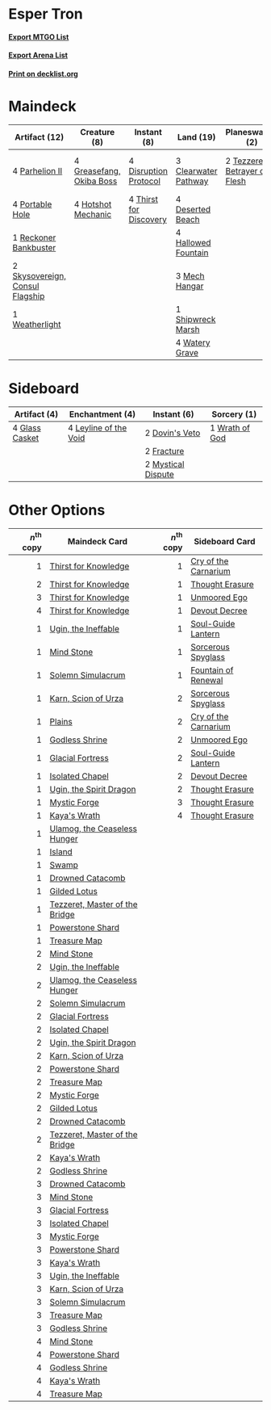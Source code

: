 # Esper Tron

#### [Export MTGO List](../collection/Esper%20Tron/Esper%20Tron.txt)
#### [Export Arena List](../collection/Esper%20Tron/Esper%20Tron_arena.txt)
#### [Print on decklist.org](http://decklist.org/?deckmain=3%09Anchor%20to%20Reality%0A4%09Chart%20a%20Course%0A3%09Clearwater%20Pathway%0A4%09Deserted%20Beach%0A4%09Disruption%20Protocol%0A4%09Greasefang,%20Okiba%20Boss%0A4%09Hallowed%20Fountain%0A4%09Hengegate%20Pathway%0A4%09Hotshot%20Mechanic%0A3%09Mech%20Hangar%0A4%09Parhelion%20II%0A4%09Portable%20Hole%0A1%09Reckoner%20Bankbuster%0A1%09Shipwreck%20Marsh%0A2%09Skysovereign,%20Consul%20Flagship%0A2%09Tezzeret,%20Betrayer%20of%20Flesh%0A4%09Thirst%20for%20Discovery%0A4%09Watery%20Grave%0A1%09Weatherlight&deckside=2%09Dovin's%20Veto%0A2%09Fracture%0A4%09Glass%20Casket%0A4%09Leyline%20of%20the%20Void%0A2%09Mystical%20Dispute%0A1%09Wrath%20of%20God)
# Maindeck

|                                              Artifact (12)                                               |                                           Creature (8)                                            |                                           Instant (8)                                           |                                           Land (19)                                           |                                            Planeswalker (2)                                            |                                         Sorcery (7)                                          |    Unknown (4)    |
|----------------------------------------------------------------------------------------------------------|---------------------------------------------------------------------------------------------------|-------------------------------------------------------------------------------------------------|-----------------------------------------------------------------------------------------------|--------------------------------------------------------------------------------------------------------|----------------------------------------------------------------------------------------------|-------------------|
|4 [Parhelion II](http://gatherer.wizards.com/Pages/Card/Details.aspx?multiverseid=460951)                 |4 [Greasefang, Okiba Boss](http://gatherer.wizards.com/Pages/Card/Details.aspx?multiverseid=548531)|4 [Disruption Protocol](http://gatherer.wizards.com/Pages/Card/Details.aspx?multiverseid=548347) |3 [Clearwater Pathway](http://gatherer.wizards.com/Pages/Card/Details.aspx?multiverseid=491913)|2 [Tezzeret, Betrayer of Flesh](http://gatherer.wizards.com/Pages/Card/Details.aspx?multiverseid=548382)|3 [Anchor to Reality](http://gatherer.wizards.com/Pages/Card/Details.aspx?multiverseid=548340)|4 Hengegate Pathway|
|4 [Portable Hole](http://gatherer.wizards.com/Pages/Card/Details.aspx?multiverseid=527320)                |4 [Hotshot Mechanic](http://gatherer.wizards.com/Pages/Card/Details.aspx?multiverseid=548309)      |4 [Thirst for Discovery](http://gatherer.wizards.com/Pages/Card/Details.aspx?multiverseid=540929)|4 [Deserted Beach](http://gatherer.wizards.com/Pages/Card/Details.aspx?multiverseid=535058)    |                                                                                                        |4 [Chart a Course](http://gatherer.wizards.com/Pages/Card/Details.aspx?multiverseid=435200)   |                   |
|1 [Reckoner Bankbuster](http://gatherer.wizards.com/Pages/Card/Details.aspx?multiverseid=548568)          |                                                                                                   |                                                                                                 |4 [Hallowed Fountain](http://gatherer.wizards.com/Pages/Card/Details.aspx?multiverseid=97071)  |                                                                                                        |                                                                                              |                   |
|2 [Skysovereign, Consul Flagship](http://gatherer.wizards.com/Pages/Card/Details.aspx?multiverseid=417807)|                                                                                                   |                                                                                                 |3 [Mech Hangar](http://gatherer.wizards.com/Pages/Card/Details.aspx?multiverseid=548583)       |                                                                                                        |                                                                                              |                   |
|1 [Weatherlight](http://gatherer.wizards.com/Pages/Card/Details.aspx?multiverseid=443125)                 |                                                                                                   |                                                                                                 |1 [Shipwreck Marsh](http://gatherer.wizards.com/Pages/Card/Details.aspx?multiverseid=535066)   |                                                                                                        |                                                                                              |                   |
|                                                                                                          |                                                                                                   |                                                                                                 |4 [Watery Grave](http://gatherer.wizards.com/Pages/Card/Details.aspx?multiverseid=405114)      |                                                                                                        |                                                                                              |                   |


# Sideboard

|                                      Artifact (4)                                       |                                        Enchantment (4)                                         |                                         Instant (6)                                         |                                       Sorcery (1)                                       |
|-----------------------------------------------------------------------------------------|------------------------------------------------------------------------------------------------|---------------------------------------------------------------------------------------------|-----------------------------------------------------------------------------------------|
|4 [Glass Casket](http://gatherer.wizards.com/Pages/Card/Details.aspx?multiverseid=472977)|4 [Leyline of the Void](http://gatherer.wizards.com/Pages/Card/Details.aspx?multiverseid=107682)|2 [Dovin's Veto](http://gatherer.wizards.com/Pages/Card/Details.aspx?multiverseid=461120)    |1 [Wrath of God](http://gatherer.wizards.com/Pages/Card/Details.aspx?multiverseid=129808)|
|                                                                                         |                                                                                                |2 [Fracture](http://gatherer.wizards.com/Pages/Card/Details.aspx?multiverseid=513680)        |                                                                                         |
|                                                                                         |                                                                                                |2 [Mystical Dispute](http://gatherer.wizards.com/Pages/Card/Details.aspx?multiverseid=473020)|                                                                                         |


# Other Options

|*n*<sup>th</sup> copy|                                              Maindeck Card                                              |*n*<sup>th</sup> copy|                                        Sideboard Card                                         |
|--------------------:|---------------------------------------------------------------------------------------------------------|--------------------:|-----------------------------------------------------------------------------------------------|
|                    1|[Thirst for Knowledge](http://gatherer.wizards.com/Pages/Card/Details.aspx?multiverseid=451061)          |                    1|[Cry of the Carnarium](http://gatherer.wizards.com/Pages/Card/Details.aspx?multiverseid=457214)|
|                    2|[Thirst for Knowledge](http://gatherer.wizards.com/Pages/Card/Details.aspx?multiverseid=451061)          |                    1|[Thought Erasure](http://gatherer.wizards.com/Pages/Card/Details.aspx?multiverseid=452956)     |
|                    3|[Thirst for Knowledge](http://gatherer.wizards.com/Pages/Card/Details.aspx?multiverseid=451061)          |                    1|[Unmoored Ego](http://gatherer.wizards.com/Pages/Card/Details.aspx?multiverseid=452962)        |
|                    4|[Thirst for Knowledge](http://gatherer.wizards.com/Pages/Card/Details.aspx?multiverseid=451061)          |                    1|[Devout Decree](http://gatherer.wizards.com/Pages/Card/Details.aspx?multiverseid=466767)       |
|                    1|[Ugin, the Ineffable](http://gatherer.wizards.com/Pages/Card/Details.aspx?multiverseid=460929)           |                    1|[Soul-Guide Lantern](http://gatherer.wizards.com/Pages/Card/Details.aspx?multiverseid=476488)  |
|                    1|[Mind Stone](http://gatherer.wizards.com/Pages/Card/Details.aspx?multiverseid=135280)                    |                    1|[Sorcerous Spyglass](http://gatherer.wizards.com/Pages/Card/Details.aspx?multiverseid=435407)  |
|                    1|[Solemn Simulacrum](http://gatherer.wizards.com/Pages/Card/Details.aspx?multiverseid=389682)             |                    1|[Fountain of Renewal](http://gatherer.wizards.com/Pages/Card/Details.aspx?multiverseid=447372) |
|                    1|[Karn, Scion of Urza](http://gatherer.wizards.com/Pages/Card/Details.aspx?multiverseid=442889)           |                    2|[Sorcerous Spyglass](http://gatherer.wizards.com/Pages/Card/Details.aspx?multiverseid=435407)  |
|                    1|[Plains](http://gatherer.wizards.com/Pages/Card/Details.aspx?multiverseid=439856)                        |                    2|[Cry of the Carnarium](http://gatherer.wizards.com/Pages/Card/Details.aspx?multiverseid=457214)|
|                    1|[Godless Shrine](http://gatherer.wizards.com/Pages/Card/Details.aspx?multiverseid=405099)                |                    2|[Unmoored Ego](http://gatherer.wizards.com/Pages/Card/Details.aspx?multiverseid=452962)        |
|                    1|[Glacial Fortress](http://gatherer.wizards.com/Pages/Card/Details.aspx?multiverseid=190562)              |                    2|[Soul-Guide Lantern](http://gatherer.wizards.com/Pages/Card/Details.aspx?multiverseid=476488)  |
|                    1|[Isolated Chapel](http://gatherer.wizards.com/Pages/Card/Details.aspx?multiverseid=443129)               |                    2|[Devout Decree](http://gatherer.wizards.com/Pages/Card/Details.aspx?multiverseid=466767)       |
|                    1|[Ugin, the Spirit Dragon](http://gatherer.wizards.com/Pages/Card/Details.aspx?multiverseid=391948)       |                    2|[Thought Erasure](http://gatherer.wizards.com/Pages/Card/Details.aspx?multiverseid=452956)     |
|                    1|[Mystic Forge](http://gatherer.wizards.com/Pages/Card/Details.aspx?multiverseid=466987)                  |                    3|[Thought Erasure](http://gatherer.wizards.com/Pages/Card/Details.aspx?multiverseid=452956)     |
|                    1|[Kaya's Wrath](http://gatherer.wizards.com/Pages/Card/Details.aspx?multiverseid=457331)                  |                    4|[Thought Erasure](http://gatherer.wizards.com/Pages/Card/Details.aspx?multiverseid=452956)     |
|                    1|[Ulamog, the Ceaseless Hunger](http://gatherer.wizards.com/Pages/Card/Details.aspx?multiverseid=402079)  |                     |                                                                                               |
|                    1|[Island](http://gatherer.wizards.com/Pages/Card/Details.aspx?multiverseid=439857)                        |                     |                                                                                               |
|                    1|[Swamp](http://gatherer.wizards.com/Pages/Card/Details.aspx?multiverseid=439858)                         |                     |                                                                                               |
|                    1|[Drowned Catacomb](http://gatherer.wizards.com/Pages/Card/Details.aspx?multiverseid=430633)              |                     |                                                                                               |
|                    1|[Gilded Lotus](http://gatherer.wizards.com/Pages/Card/Details.aspx?multiverseid=443103)                  |                     |                                                                                               |
|                    1|[Tezzeret, Master of the Bridge](http://gatherer.wizards.com/Pages/Card/Details.aspx?multiverseid=463842)|                     |                                                                                               |
|                    1|[Powerstone Shard](http://gatherer.wizards.com/Pages/Card/Details.aspx?multiverseid=443115)              |                     |                                                                                               |
|                    1|[Treasure Map](http://gatherer.wizards.com/Pages/Card/Details.aspx?multiverseid=435410)                  |                     |                                                                                               |
|                    2|[Mind Stone](http://gatherer.wizards.com/Pages/Card/Details.aspx?multiverseid=135280)                    |                     |                                                                                               |
|                    2|[Ugin, the Ineffable](http://gatherer.wizards.com/Pages/Card/Details.aspx?multiverseid=460929)           |                     |                                                                                               |
|                    2|[Ulamog, the Ceaseless Hunger](http://gatherer.wizards.com/Pages/Card/Details.aspx?multiverseid=402079)  |                     |                                                                                               |
|                    2|[Solemn Simulacrum](http://gatherer.wizards.com/Pages/Card/Details.aspx?multiverseid=389682)             |                     |                                                                                               |
|                    2|[Glacial Fortress](http://gatherer.wizards.com/Pages/Card/Details.aspx?multiverseid=190562)              |                     |                                                                                               |
|                    2|[Isolated Chapel](http://gatherer.wizards.com/Pages/Card/Details.aspx?multiverseid=443129)               |                     |                                                                                               |
|                    2|[Ugin, the Spirit Dragon](http://gatherer.wizards.com/Pages/Card/Details.aspx?multiverseid=391948)       |                     |                                                                                               |
|                    2|[Karn, Scion of Urza](http://gatherer.wizards.com/Pages/Card/Details.aspx?multiverseid=442889)           |                     |                                                                                               |
|                    2|[Powerstone Shard](http://gatherer.wizards.com/Pages/Card/Details.aspx?multiverseid=443115)              |                     |                                                                                               |
|                    2|[Treasure Map](http://gatherer.wizards.com/Pages/Card/Details.aspx?multiverseid=435410)                  |                     |                                                                                               |
|                    2|[Mystic Forge](http://gatherer.wizards.com/Pages/Card/Details.aspx?multiverseid=466987)                  |                     |                                                                                               |
|                    2|[Gilded Lotus](http://gatherer.wizards.com/Pages/Card/Details.aspx?multiverseid=443103)                  |                     |                                                                                               |
|                    2|[Drowned Catacomb](http://gatherer.wizards.com/Pages/Card/Details.aspx?multiverseid=430633)              |                     |                                                                                               |
|                    2|[Tezzeret, Master of the Bridge](http://gatherer.wizards.com/Pages/Card/Details.aspx?multiverseid=463842)|                     |                                                                                               |
|                    2|[Kaya's Wrath](http://gatherer.wizards.com/Pages/Card/Details.aspx?multiverseid=457331)                  |                     |                                                                                               |
|                    2|[Godless Shrine](http://gatherer.wizards.com/Pages/Card/Details.aspx?multiverseid=405099)                |                     |                                                                                               |
|                    3|[Drowned Catacomb](http://gatherer.wizards.com/Pages/Card/Details.aspx?multiverseid=430633)              |                     |                                                                                               |
|                    3|[Mind Stone](http://gatherer.wizards.com/Pages/Card/Details.aspx?multiverseid=135280)                    |                     |                                                                                               |
|                    3|[Glacial Fortress](http://gatherer.wizards.com/Pages/Card/Details.aspx?multiverseid=190562)              |                     |                                                                                               |
|                    3|[Isolated Chapel](http://gatherer.wizards.com/Pages/Card/Details.aspx?multiverseid=443129)               |                     |                                                                                               |
|                    3|[Mystic Forge](http://gatherer.wizards.com/Pages/Card/Details.aspx?multiverseid=466987)                  |                     |                                                                                               |
|                    3|[Powerstone Shard](http://gatherer.wizards.com/Pages/Card/Details.aspx?multiverseid=443115)              |                     |                                                                                               |
|                    3|[Kaya's Wrath](http://gatherer.wizards.com/Pages/Card/Details.aspx?multiverseid=457331)                  |                     |                                                                                               |
|                    3|[Ugin, the Ineffable](http://gatherer.wizards.com/Pages/Card/Details.aspx?multiverseid=460929)           |                     |                                                                                               |
|                    3|[Karn, Scion of Urza](http://gatherer.wizards.com/Pages/Card/Details.aspx?multiverseid=442889)           |                     |                                                                                               |
|                    3|[Solemn Simulacrum](http://gatherer.wizards.com/Pages/Card/Details.aspx?multiverseid=389682)             |                     |                                                                                               |
|                    3|[Treasure Map](http://gatherer.wizards.com/Pages/Card/Details.aspx?multiverseid=435410)                  |                     |                                                                                               |
|                    3|[Godless Shrine](http://gatherer.wizards.com/Pages/Card/Details.aspx?multiverseid=405099)                |                     |                                                                                               |
|                    4|[Mind Stone](http://gatherer.wizards.com/Pages/Card/Details.aspx?multiverseid=135280)                    |                     |                                                                                               |
|                    4|[Powerstone Shard](http://gatherer.wizards.com/Pages/Card/Details.aspx?multiverseid=443115)              |                     |                                                                                               |
|                    4|[Godless Shrine](http://gatherer.wizards.com/Pages/Card/Details.aspx?multiverseid=405099)                |                     |                                                                                               |
|                    4|[Kaya's Wrath](http://gatherer.wizards.com/Pages/Card/Details.aspx?multiverseid=457331)                  |                     |                                                                                               |
|                    4|[Treasure Map](http://gatherer.wizards.com/Pages/Card/Details.aspx?multiverseid=435410)                  |                     |                                                                                               |

